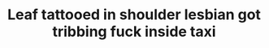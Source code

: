 ---
layout: post
title: Leaf tattooed in shoulder lesbian got tribbing fuck inside taxi
duration: '05:58'
view: 207
rate: 2
video: 'https://www.faptube.com/embed/10827'
category:
 - blonde
 - cab
 - gorgeous
 - lesbian
 - skinny
 - stunning
priority: 0.9
changefreq: daily
---